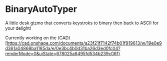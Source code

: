# BinaryAutoTyper
A little desk gizmo that converts keystroks to binary then back to ASCII for your delight! 


Currently working on the (CAD)[https://cad.onshape.com/documents/a23f21f7142f74b01f919613/w/19e0e9d361a04868ba1185da/e/0e3bc4b0d31ba26d3ed0fc04?renderMode=0&uiState=678025a6495fd534b239c06f}
